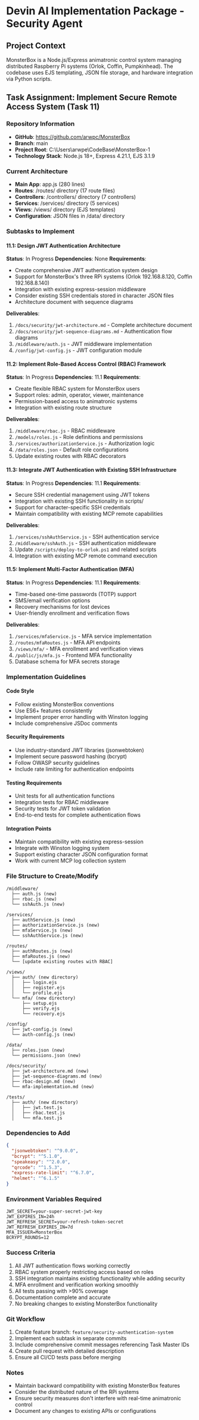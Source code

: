 # Devin AI Implementation Package - Security Agent

## Project Context
MonsterBox is a Node.js/Express animatronic control system managing distributed Raspberry Pi systems (Orlok, Coffin, Pumpkinhead). The codebase uses EJS templating, JSON file storage, and hardware integration via Python scripts.

## Task Assignment: Implement Secure Remote Access System (Task 11)

### Repository Information
- **GitHub**: https://github.com/arwpc/MonsterBox
- **Branch**: main
- **Project Root**: C:\Users\arwpe\CodeBase\MonsterBox-1
- **Technology Stack**: Node.js 18+, Express 4.21.1, EJS 3.1.9

### Current Architecture
- **Main App**: app.js (280 lines)
- **Routes**: /routes/ directory (17 route files)
- **Controllers**: /controllers/ directory (7 controllers)
- **Services**: /services/ directory (5 services)
- **Views**: /views/ directory (EJS templates)
- **Configuration**: JSON files in /data/ directory

### Subtasks to Implement

#### 11.1: Design JWT Authentication Architecture
**Status**: In Progress
**Dependencies**: None
**Requirements**:
- Create comprehensive JWT authentication system design
- Support for MonsterBox's three RPi systems (Orlok 192.168.8.120, Coffin 192.168.8.140)
- Integration with existing express-session middleware
- Consider existing SSH credentials stored in character JSON files
- Architecture document with sequence diagrams

**Deliverables**:
1. `/docs/security/jwt-architecture.md` - Complete architecture document
2. `/docs/security/jwt-sequence-diagrams.md` - Authentication flow diagrams
3. `/middleware/auth.js` - JWT middleware implementation
4. `/config/jwt-config.js` - JWT configuration module

#### 11.2: Implement Role-Based Access Control (RBAC) Framework
**Status**: In Progress
**Dependencies**: 11.1
**Requirements**:
- Create flexible RBAC system for MonsterBox users
- Support roles: admin, operator, viewer, maintenance
- Permission-based access to animatronic systems
- Integration with existing route structure

**Deliverables**:
1. `/middleware/rbac.js` - RBAC middleware
2. `/models/roles.js` - Role definitions and permissions
3. `/services/authorizationService.js` - Authorization logic
4. `/data/roles.json` - Default role configurations
5. Update existing routes with RBAC decorators

#### 11.3: Integrate JWT Authentication with Existing SSH Infrastructure
**Status**: In Progress
**Dependencies**: 11.1
**Requirements**:
- Secure SSH credential management using JWT tokens
- Integration with existing SSH functionality in scripts/
- Support for character-specific SSH credentials
- Maintain compatibility with existing MCP remote capabilities

**Deliverables**:
1. `/services/sshAuthService.js` - SSH authentication service
2. `/middleware/sshAuth.js` - SSH authentication middleware
3. Update `/scripts/deploy-to-orlok.ps1` and related scripts
4. Integration with existing MCP remote command execution

#### 11.5: Implement Multi-Factor Authentication (MFA)
**Status**: In Progress
**Dependencies**: 11.1
**Requirements**:
- Time-based one-time passwords (TOTP) support
- SMS/email verification options
- Recovery mechanisms for lost devices
- User-friendly enrollment and verification flows

**Deliverables**:
1. `/services/mfaService.js` - MFA service implementation
2. `/routes/mfaRoutes.js` - MFA API endpoints
3. `/views/mfa/` - MFA enrollment and verification views
4. `/public/js/mfa.js` - Frontend MFA functionality
5. Database schema for MFA secrets storage

### Implementation Guidelines

#### Code Style
- Follow existing MonsterBox conventions
- Use ES6+ features consistently
- Implement proper error handling with Winston logging
- Include comprehensive JSDoc comments

#### Security Requirements
- Use industry-standard JWT libraries (jsonwebtoken)
- Implement secure password hashing (bcrypt)
- Follow OWASP security guidelines
- Include rate limiting for authentication endpoints

#### Testing Requirements
- Unit tests for all authentication functions
- Integration tests for RBAC middleware
- Security tests for JWT token validation
- End-to-end tests for complete authentication flows

#### Integration Points
- Maintain compatibility with existing express-session
- Integrate with Winston logging system
- Support existing character JSON configuration format
- Work with current MCP log collection system

### File Structure to Create/Modify

```
/middleware/
  ├── auth.js (new)
  ├── rbac.js (new)
  └── sshAuth.js (new)

/services/
  ├── authService.js (new)
  ├── authorizationService.js (new)
  ├── mfaService.js (new)
  └── sshAuthService.js (new)

/routes/
  ├── authRoutes.js (new)
  ├── mfaRoutes.js (new)
  └── [update existing routes with RBAC]

/views/
  ├── auth/ (new directory)
  │   ├── login.ejs
  │   ├── register.ejs
  │   └── profile.ejs
  └── mfa/ (new directory)
      ├── setup.ejs
      ├── verify.ejs
      └── recovery.ejs

/config/
  ├── jwt-config.js (new)
  └── auth-config.js (new)

/data/
  ├── roles.json (new)
  └── permissions.json (new)

/docs/security/
  ├── jwt-architecture.md (new)
  ├── jwt-sequence-diagrams.md (new)
  ├── rbac-design.md (new)
  └── mfa-implementation.md (new)

/tests/
  ├── auth/ (new directory)
  │   ├── jwt.test.js
  │   ├── rbac.test.js
  │   └── mfa.test.js
```

### Dependencies to Add
```json
{
  "jsonwebtoken": "^9.0.0",
  "bcrypt": "^5.1.0",
  "speakeasy": "^2.0.0",
  "qrcode": "^1.5.3",
  "express-rate-limit": "^6.7.0",
  "helmet": "^6.1.5"
}
```

### Environment Variables Required
```env
JWT_SECRET=your-super-secret-jwt-key
JWT_EXPIRES_IN=24h
JWT_REFRESH_SECRET=your-refresh-token-secret
JWT_REFRESH_EXPIRES_IN=7d
MFA_ISSUER=MonsterBox
BCRYPT_ROUNDS=12
```

### Success Criteria
1. All JWT authentication flows working correctly
2. RBAC system properly restricting access based on roles
3. SSH integration maintains existing functionality while adding security
4. MFA enrollment and verification working smoothly
5. All tests passing with >90% coverage
6. Documentation complete and accurate
7. No breaking changes to existing MonsterBox functionality

### Git Workflow
1. Create feature branch: `feature/security-authentication-system`
2. Implement each subtask in separate commits
3. Include comprehensive commit messages referencing Task Master IDs
4. Create pull request with detailed description
5. Ensure all CI/CD tests pass before merging

### Notes
- Maintain backward compatibility with existing MonsterBox features
- Consider the distributed nature of the RPi systems
- Ensure security measures don't interfere with real-time animatronic control
- Document any changes to existing APIs or configurations
